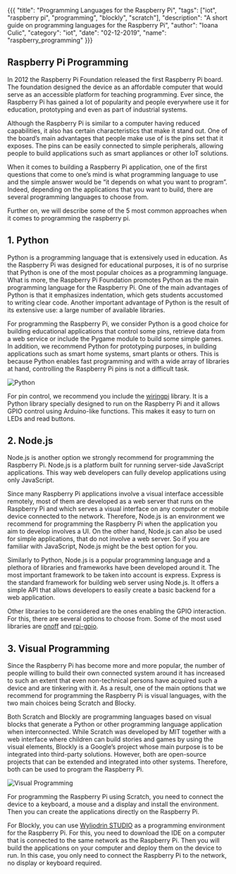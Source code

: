 {{{
  "title": "Programming Languages for the Raspberry Pi",
  "tags": ["iot", "raspberry pi", "programming", "blockly", "scratch"],
  "description": "A short guide on programming languages for the Raspberry Pi",
  "author": "Ioana Culic",
  "category": "iot",
  "date": "02-12-2019",
  "name": "raspberry_programming"
}}}

## Raspberry Pi Programming
In 2012 the Raspberry Pi Foundation released the first Raspberry Pi board. The foundation designed the device as an affordable computer that would serve as an accessible platform for teaching programming. Ever since, the Raspberry Pi has gained a lot of popularity and people everywhere use it for education, prototyping and even as part of industrial systems.

Although the Raspberry Pi is similar to a computer having reduced capabilities, it also has certain characteristics that make it stand out. One of the board’s main advantages that people make use of is the pins set that it exposes. The pins can be easily connected to simple peripherals, allowing people to build applications such as smart appliances or other IoT solutions.

When it comes to building a Raspberry Pi application, one of the first questions that come to one’s mind is what programming language to use and the simple answer would be “it depends on what you want to program”. Indeed, depending on the applications that you want to build, there are several programming languages to choose from.

<!--more-->

Further on, we will describe some of the 5 most common approaches when it comes to programming the raspberry pi.

<h2>1. Python</h2>

Python is a programming language that is extensively used in education. As the Raspberry Pi was designed for educational purposes, it is of no surprise that Python is one of the most popular choices as a programming language. What is more, the Raspberry Pi Foundation promotes Python as the main programming language for the Raspberry Pi. One of the main advantages of Python is that it emphasizes indentation, which gets students accustomed to writing clear code. Another important advantage of Python is the result of its extensive use: a large number of available libraries.

For programming the Raspberry Pi, we consider Python is a good choice for building educational applications that control some pins, retrieve data from a web service or include the Pygame module to build some simple games. In addition, we recommend Python for prototyping purposes, in building applications such as smart home systems, smart plants or others. This is because Python enables fast programming and with a wide array of libraries at hand, controlling the Raspberry Pi pins is not a difficult task.

![Python](/images/blog/raspberry_programming/python-studio.png)

For pin control, we recommend you include the <a href="http://wiringpi.com" target="blank">wiringpi</a> library. It is a Python library specially designed to run on the Raspberry Pi and it allows GPIO control using Arduino-like functions. This makes it easy to turn on LEDs and read buttons.

<h2>2. Node.js</h2>

Node.js is another option we strongly recommend for programming the Raspberry Pi. Node.js is a platform built for running server-side JavaScript applications. This way web developers can fully develop applications using only JavaScript. 

Since many Raspberry Pi applications involve a visual interface accessible remotely, most of them are developed as a web server that runs on the Raspberry Pi and which serves a visual interface on any computer or mobile device connected to the network. Therefore, Node.js is an environment we recommend for programming the Raspberry Pi when the application you aim to develop involves a UI.  On the other hand, Node.js can also be used for simple applications, that do not involve a web server. So if you are familiar with JavaScript, Node.js might be the best option for you.
 
Similarly to Python, Node.js is a popular programming language and a plethora of libraries and frameworks have been developed around it. The most important framework to be taken into account is express. Express is the standard framework for building web server using Node.js. It offers a simple API that allows developers to easily create a basic backend for a web application.

Other libraries to be considered are the ones enabling the GPIO interaction. For this, there are several options to choose from. Some of the most used libraries are <a href="https://github.com/fivdi/onoff" target="blank">onoff</a> and <a href="https://github.com/JamesBarwell/rpi-gpio.js" target="blank">rpi-gpio</a>. 

<h2>3. Visual Programming</h2>

Since the Raspberry Pi has become more and more popular, the number of people willing to build their own connected system around it has increased to such an extent that even non-technical persons have acquired such a device and are tinkering with it. As a result, one of the main options that we recommend for programming the Raspberry Pi is visual languages, with the two main choices being Scratch and Blocky.

Both Scratch and Blockly are programming languages based on visual blocks that generate a Python or other programming language application when interconnected. While Scratch was developed by MIT together with a web interface where children can build stories and games by using the visual elements, Blockly is a Google’s project whose main purpose is to be integrated into third-party solutions. However, both are open-source projects that can be extended and integrated into other systems. Therefore, both can be used to program the Raspberry Pi.

![Visual Programming](/images/blog/raspberry_programming/vp-studio.png)

For programming the Raspberry Pi using Scratch, you need to connect the device to a keyboard, a mouse and a display and install the environment. Then you can create the applications directly on the Raspberry Pi. 

For Blockly, you can use <a href="https://wyliodrin.com/iot-prototyping" target="blank">Wyliodrin STUDIO</a> as a programming environment for the Raspberry Pi. For this, you need to download the IDE on a computer that is connected to the same network as the Raspberry Pi. Then you will build the applications on your computer and deploy them on the device to run. In this case, you only need to connect the Raspberry Pi to the network, no display or keyboard required.

